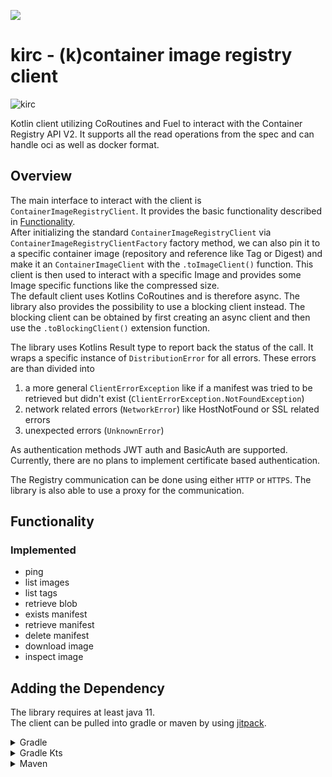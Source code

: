 [![](https://jitpack.io/v/cmdjulian/kirc.svg)](https://jitpack.io/#cmdjulian/kirc)

# kirc - (k)container image registry client

![kirc](./social-preview.png)

Kotlin client utilizing CoRoutines and Fuel to interact with the Container Registry API V2.
It supports all the read operations from the spec and can handle oci as well as docker format.

## Overview

The main interface to interact with the client is `ContainerImageRegistryClient`. It provides the basic functionality
described in [Functionality](#functionality).  
After initializing the standard `ContainerImageRegistryClient` via `ContainerImageRegistryClientFactory` factory method,
we can also pin it to a specific container image (repository and reference like Tag or Digest) and make it an
`ContainerImageClient` with the `.toImageClient()` function. This client is then used to interact with a specific
Image and provides some Image specific functions like the compressed size.    
The default client uses Kotlins CoRoutines and is therefore async. The library also provides the possibility to use a
blocking client instead. The blocking client can be obtained by first creating an async client and then use the
`.toBlockingClient()` extension function.

The library uses Kotlins Result type to report back the status of the call. It wraps a specific instance of
`DistributionError` for all errors. These errors are than divided into

1. a more general `ClientErrorException` like if a manifest was tried to be retrieved but didn't exist
   (`ClientErrorException.NotFoundException`)
2. network related errors (`NetworkError`) like HostNotFound or SSL related errors
3. unexpected errors (`UnknownError`)

As authentication methods JWT auth and BasicAuth are supported. Currently, there are no plans to implement certificate
based authentication.

The Registry communication can be done using either `HTTP` or `HTTPS`. The library is also able to use a proxy for the
communication.

## Functionality

### Implemented

- ping
- list images
- list tags
- retrieve blob
- exists manifest
- retrieve manifest
- delete manifest
- download image
- inspect image

## Adding the Dependency

The library requires at least java 11.  
The client can be pulled into gradle or maven by using [jitpack](https://jitpack.io/#cmdjulian/docker-registry-client).

<details>
<summary>Gradle</summary>

```groovy
repositories {
    maven { url 'https://jitpack.io' }
}


dependencies {
    implementation 'com.github.cmdjulian:docker-registry-client:{VERSION}'
}
```

</details>

<details>
<summary>Gradle Kts</summary>

```kotlin
repositories {
    maven(url = "https://jitpack.io")
}


dependencies {
    implementation("com.github.cmdjulian:docker-registry-client:{VERSION}")
}
```

</details>

<details>
<summary>Maven</summary>

```xml

<project xmlns="http://maven.apache.org/POM/4.0.0" xmlns:xsi="http://www.w3.org/2001/XMLSchema-instance"
         xsi:schemaLocation="http://maven.apache.org/POM/4.0.0 http://maven.apache.org/xsd/maven-4.0.0.xsd">

    ...

    <repositories>
        <repository>
            <id>jitpack.io</id>
            <url>https://jitpack.io</url>
        </repository>
    </repositories>

    ...

    <dependencies>
        <dependency>
            <groupId>com.github.cmdjulian</groupId>
            <artifactId>docker-registry-client</artifactId>
            <version>{VERSION}</version>
        </dependency>
    </dependencies>
</project>
```

</details>